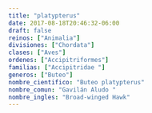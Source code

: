 ```yaml
---
title: "platypterus"
date: 2017-08-18T20:46:32-06:00
draft: false
reinos: ["Animalia"]
divisiones: ["Chordata"]
clases: ["Aves"]
ordenes: ["Accipitriformes"]
familias: ["Accipitridae "]
generos: ["Buteo"]
nombre_cientifico: "Buteo platypterus"
nombre_comun: "Gavilán Aludo "
nombre_ingles: "Broad-winged Hawk"
---
```

